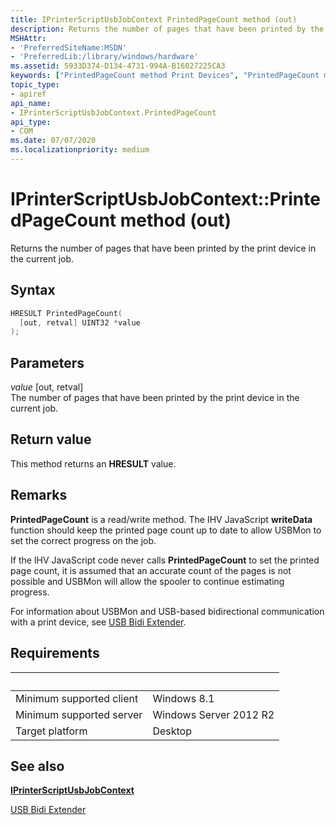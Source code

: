 ```yaml
---
title: IPrinterScriptUsbJobContext PrintedPageCount method (out)
description: Returns the number of pages that have been printed by the print device in the current job.
MSHAttr:
- 'PreferredSiteName:MSDN'
- 'PreferredLib:/library/windows/hardware'
ms.assetid: 5933D374-D134-4731-994A-B16027225CA3
keywords: ["PrintedPageCount method Print Devices", "PrintedPageCount method Print Devices , IPrinterScriptUsbJobContext interface", "IPrinterScriptUsbJobContext interface Print Devices , PrintedPageCount method"]
topic_type:
- apiref
api_name:
- IPrinterScriptUsbJobContext.PrintedPageCount
api_type:
- COM
ms.date: 07/07/2020
ms.localizationpriority: medium
---
```


# IPrinterScriptUsbJobContext::PrintedPageCount method (out)

Returns the number of pages that have been printed by the print device in the current job.

## Syntax

```cpp
HRESULT PrintedPageCount(
  [out, retval] UINT32 *value
);
```

## Parameters

*value* \[out, retval\]  
The number of pages that have been printed by the print device in the current job.

## Return value

This method returns an **HRESULT** value.

## Remarks

**PrintedPageCount** is a read/write method. The IHV JavaScript **writeData** function should keep the printed page count up to date to allow USBMon to set the correct progress on the job.

If the IHV JavaScript code never calls **PrintedPageCount** to set the printed page count, it is assumed that an accurate count of the pages is not possible and USBMon will allow the spooler to continue estimating progress.

For information about USBMon and USB-based bidirectional communication with a print device, see [USB Bidi Extender](https://docs.microsoft.com/windows-hardware/drivers/print/usb-bidi-extender).

## Requirements

| &nbsp; | &nbsp; |
| --- | --- |
| Minimum supported client | Windows 8.1 |
| Minimum supported server | Windows Server 2012 R2 |
| Target platform | Desktop |

## See also

[**IPrinterScriptUsbJobContext**](iprinterscriptusbjobcontext.md)

[USB Bidi Extender](https://docs.microsoft.com/windows-hardware/drivers/print/usb-bidi-extender)
